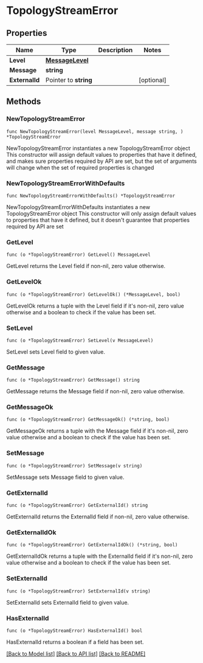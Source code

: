 # TopologyStreamError

## Properties

Name | Type | Description | Notes
------------ | ------------- | ------------- | -------------
**Level** | [**MessageLevel**](MessageLevel.md) |  | 
**Message** | **string** |  | 
**ExternalId** | Pointer to **string** |  | [optional] 

## Methods

### NewTopologyStreamError

`func NewTopologyStreamError(level MessageLevel, message string, ) *TopologyStreamError`

NewTopologyStreamError instantiates a new TopologyStreamError object
This constructor will assign default values to properties that have it defined,
and makes sure properties required by API are set, but the set of arguments
will change when the set of required properties is changed

### NewTopologyStreamErrorWithDefaults

`func NewTopologyStreamErrorWithDefaults() *TopologyStreamError`

NewTopologyStreamErrorWithDefaults instantiates a new TopologyStreamError object
This constructor will only assign default values to properties that have it defined,
but it doesn't guarantee that properties required by API are set

### GetLevel

`func (o *TopologyStreamError) GetLevel() MessageLevel`

GetLevel returns the Level field if non-nil, zero value otherwise.

### GetLevelOk

`func (o *TopologyStreamError) GetLevelOk() (*MessageLevel, bool)`

GetLevelOk returns a tuple with the Level field if it's non-nil, zero value otherwise
and a boolean to check if the value has been set.

### SetLevel

`func (o *TopologyStreamError) SetLevel(v MessageLevel)`

SetLevel sets Level field to given value.


### GetMessage

`func (o *TopologyStreamError) GetMessage() string`

GetMessage returns the Message field if non-nil, zero value otherwise.

### GetMessageOk

`func (o *TopologyStreamError) GetMessageOk() (*string, bool)`

GetMessageOk returns a tuple with the Message field if it's non-nil, zero value otherwise
and a boolean to check if the value has been set.

### SetMessage

`func (o *TopologyStreamError) SetMessage(v string)`

SetMessage sets Message field to given value.


### GetExternalId

`func (o *TopologyStreamError) GetExternalId() string`

GetExternalId returns the ExternalId field if non-nil, zero value otherwise.

### GetExternalIdOk

`func (o *TopologyStreamError) GetExternalIdOk() (*string, bool)`

GetExternalIdOk returns a tuple with the ExternalId field if it's non-nil, zero value otherwise
and a boolean to check if the value has been set.

### SetExternalId

`func (o *TopologyStreamError) SetExternalId(v string)`

SetExternalId sets ExternalId field to given value.

### HasExternalId

`func (o *TopologyStreamError) HasExternalId() bool`

HasExternalId returns a boolean if a field has been set.


[[Back to Model list]](../README.md#documentation-for-models) [[Back to API list]](../README.md#documentation-for-api-endpoints) [[Back to README]](../README.md)


